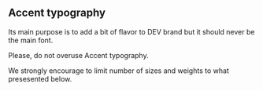 ## Accent typography

Its main purpose is to add a bit of flavor to DEV brand but it should never be
the main font.

Please, do not overuse Accent typography.

We strongly encourage to limit number of sizes and weights to what presesented
below.
